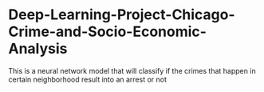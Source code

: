 # Deep-Learning-Project-Chicago-Crime-and-Socio-Economic-Analysis
This is a neural network model that will classify if the crimes that happen in certain neighborhood result into an arrest or not
